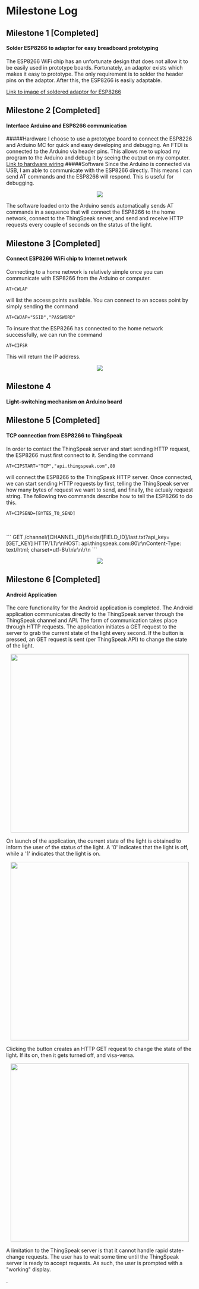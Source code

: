 # Milestone Log

## Milestone 1 [Completed]
#### Solder ESP8266 to adaptor for easy breadboard prototyping
The ESP8266 WiFi chip has an unfortunate design that does not allow it to be easily used in prototype boards.
Fortunately, an adaptor exists which makes it easy to prototype. The only requirement is to solder the header
pins on the adaptor. After this, the ESP8266 is easily adaptable.

<a href="https://drive.google.com/open?id=0B8I6-MtRe_U0Q1JyajNyaHpvanM">Link to image of soldered adaptor for ESP8266</a>

## Milestone 2 [Completed]
#### Interface Arduino and ESP8266 communication
#####Hardware
I choose to use a prototype board to connect the ESP8226 and Arduino MC for quick and easy developing and debugging. An FTDI
is connected to the Arduino via header pins. This allows me to upload my program to the Arduino and debug it by seeing the
output on my computer.
<a href="https://drive.google.com/open?id=0B8I6-MtRe_U0bUNJX0drU1Vkekk">Link to hardware wiring</a>
#####Software
Since the Arduino is connected via USB, I am able to communicate with the ESP8266 directly. This means I can send AT commands
and the ESP8266 will respond. This is useful for debugging. 
<p align="center">
  <img src="https://github.com/elopezga/CSE-145-LightSwitch/blob/master/Log/Milestone2.gif"/>
</p>
The software loaded onto the Arduino sends automatically sends AT commands in a sequence that will connect the ESP8266 to
the home network, connect to the ThingSpeak server, and send and receive HTTP requests every couple of seconds on the
status of the light.

## Milestone 3 [Completed]
#### Connect ESP8266 WiFi chip to Internet network
Connecting to a home network is relatively simple once you can communicate with ESP8266 from the Arduino or computer.

```
AT+CWLAP
```

will list the access points available. You can connect to an access point by simply sending the command

```
AT+CWJAP="SSID","PASSWORD"
```

To insure that the ESP8266 has connected to the home network successfully, we can run the command

```
AT+CIFSR
```

This will return the IP address.

<p align="center">
  <img src="https://github.com/elopezga/CSE-145-LightSwitch/blob/master/Log/Milestone3.gif"/>
</p>

## Milestone 4
#### Light-switching mechanism on Arduino board

## Milestone 5 [Completed]
#### TCP connection from ESP8266 to ThingSpeak
In order to contact the ThingSpeak server and start sending HTTP request, the ESP8266 must first connect to it.
Sending the command

```
AT+CIPSTART="TCP","api.thingspeak.com",80
```

will connect the ESP8266 to the ThingSpeak HTTP server. Once connected, we can start sending HTTP requests by first, telling
the ThingSpeak server how many bytes of request we want to send, and finally, the actualy request string. The following two
commands describe how to tell the ESP8266 to do this.

```
AT+CIPSEND=[BYTES_TO_SEND]
```
<br>
<br>
```
GET /channel/[CHANNEL_ID]/fields/[FIELD_ID]/last.txt?api_key=[GET_KEY] HTTP/1.1\r\nHOST: api.thingspeak.com:80\r\nContent-Type: text/html; charset=utf-8\r\n\r\n\r\n
```

<p align="center">
  <img src="https://github.com/elopezga/CSE-145-LightSwitch/blob/master/Log/Milestone5.gif"/>
</p>

## Milestone 6 [Completed]
#### Android Application
The core functionality for the Android application is completed. The Android application communicates directly to the ThingSpeak
server through the ThingSpeak channel and API. The form of communication takes place through HTTP requests. The
application initiates a GET request to the server to grab the current state of the light every second. If the button is pressed, 
an GET request is sent (per ThingSpeak API) to change the state of the light.

<p align="center">
  <img src="https://github.com/elopezga/CSE-145-LightSwitch/blob/master/Log/screen1.gif" width="auto" height="480"/>
</p>
On launch of the application, the current state of the light is obtained to inform the user of the status of the light.
A '0' indicates that the light is off, while a '1' indicates that the light is on.



<p align="center">
  <img src="https://github.com/elopezga/CSE-145-LightSwitch/blob/master/Log/screen2.gif" width="auto" height="480"/>
</p>
Clicking the button creates an HTTP GET request to change the state of the light. If its on, then it gets turned off, and visa-versa.



<p align="center">
  <img src="https://github.com/elopezga/CSE-145-LightSwitch/blob/master/Log/screen3.gif" width="auto" height="480"/>
</p>
A limitation to the ThingSpeak server is that it cannot handle rapid state-change requests. The user has to wait
some time until the ThingSpeak server is ready to accept requests. As such, the user is prompted with a "working" display.



.

